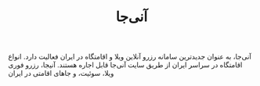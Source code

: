 ﻿---
layout: post
title: آنی‌جا
name_en: anyja
company_slug: anyja
logo: 
cover: 
company_count:
founded:
location: ""
total_review: 
total_interview: 
salary_avg: 
salary_min: 
salary_max: 
rate: 
view_count: 
industry: گردشگری و هتل‌ها
city: تهران, تهران
size_en: S
size: 11-50 نفر
site: https://anyja.ir/
---

آنی‌جا، به عنوان جدیدترین سامانه رزرو آنلاین ویلا و اقامتگاه در ایران فعالیت دارد. انواع اقامتگاه در سراسر ایران از طریق سایت آنی‌جا قابل اجاره هستند.
آنیجا، رزرو فوری ویلا، سوئیت، و جاهای اقامتی در ایران
